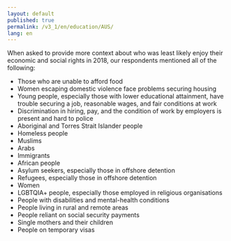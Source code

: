 ```yaml
---
layout: default
published: true
permalink: /v3_1/en/education/AUS/
lang: en
---
```


When asked to provide more context about who was least likely enjoy their economic and social rights in 2018, our respondents mentioned all of the following:
-	Those who are unable to afford food
-	Women escaping domestic violence face problems securing housing
-	Young people, especially those with lower educational attainment, have trouble securing a job, reasonable wages, and fair conditions at work
-	Discrimination in hiring, pay, and the condition of work by employers is present and hard to police
-	Aboriginal and Torres Strait Islander people
-	Homeless people
-	Muslims
-	Arabs
-	Immigrants
-	African people
-	Asylum seekers, especially those in offshore detention
-	Refugees, especially those in offshore detention
-	Women
-	LGBTQIA+ people, especially those employed in religious organisations
-	People with disabilities and mental-health conditions
-	People living in rural and remote areas
-	People reliant on social security payments
-	Single mothers and their children
-	People on temporary visas

